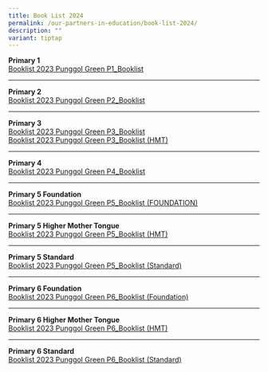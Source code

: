 ```yaml
---
title: Book List 2024
permalink: /our-partners-in-education/book-list-2024/
description: ""
variant: tiptap
---
```

**Primary 1**<br>
[Booklist 2023 Punggol Green P1_Booklist](/files/Partners%20in%20Education/Booklist%202023%20Punggol%20Green%20P1_Booklist.pdf)


---

**Primary 2** <br>
[Booklist 2023 Punggol Green P2_Booklist](/files/Partners%20in%20Education/Booklist%202023%20Punggol%20Green%20P2_Booklist.pdf)


---

**Primary 3**<br>
[Booklist 2023 Punggol Green P3_Booklist ](/files/Partners%20in%20Education/Booklist%202023%20Punggol%20Green%20P3_Booklist%20(STANDARD).pdf)
<br>
[Booklist 2023 Punggol Green P3_Booklist (HMT)](/files/Partners%20in%20Education/Booklist%202023%20Punggol%20Green%20P3_Booklist%20(HMT).pdf)


---

**Primary 4**<br>
[Booklist 2023 Punggol Green P4_Booklist](/files/Partners%20in%20Education/Booklist%202023%20Punggol%20Green%20P4_Booklist.pdf)


---

**Primary 5 Foundation**<br>
[Booklist 2023 Punggol Green P5_Booklist (FOUNDATION)](/files/Partners%20in%20Education/Booklist%202023%20Punggol%20Green%20P5_Booklist%20(FOUNDATION).pdf)


---

**Primary 5 Higher Mother Tongue**<br>
[Booklist 2023 Punggol Green P5_Booklist (HMT)](/files/Partners%20in%20Education/Booklist%202023%20Punggol%20Green%20P5_Booklist%20(HMT).pdf)


---

**Primary 5 Standard**<br>
[Booklist 2023 Punggol Green P5_Booklist (Standard)](/files/Partners%20in%20Education/Booklist%202023%20Punggol%20Green%20P5_Booklist%20(STANDARD).pdf)


---

**Primary 6 Foundation**<br>
[Booklist 2023 Punggol Green P6_Booklist (Foundation)](/files/Partners%20in%20Education/Booklist%202023%20Punggol%20Green%20P6_Booklist%20(FOUNDATION).pdf)

---

**Primary 6 Higher Mother Tongue**<br>
[Booklist 2023 Punggol Green P6_Booklist (HMT)](/files/Partners%20in%20Education/Booklist%202023%20Punggol%20Green%20P6_Booklist%20(HMT).pdf)



---

**Primary 6 Standard**<br>
[Booklist 2023 Punggol Green P6_Booklist (Standard)](/files/Partners%20in%20Education/Booklist%202023%20Punggol%20Green%20P6_Booklist%20(STANDARD).pdf)